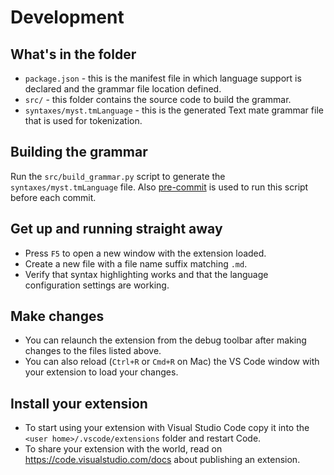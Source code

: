 # Development

## What's in the folder

* `package.json` - this is the manifest file in which language support is declared and the grammar file location defined.
* `src/` - this folder contains the source code to build the grammar.
* `syntaxes/myst.tmLanguage` - this is the generated Text mate grammar file that is used for tokenization.

## Building the grammar

Run the `src/build_grammar.py` script to generate the `syntaxes/myst.tmLanguage` file.
Also [pre-commit](https://pre-commit.com/) is used to run this script before each commit.

## Get up and running straight away

* Press `F5` to open a new window with the extension loaded.
* Create a new file with a file name suffix matching `.md`.
* Verify that syntax highlighting works and that the language configuration settings are working.

## Make changes

* You can relaunch the extension from the debug toolbar after making changes to the files listed above.
* You can also reload (`Ctrl+R` or `Cmd+R` on Mac) the VS Code window with your extension to load your changes.

## Install your extension

* To start using your extension with Visual Studio Code copy it into the `<user home>/.vscode/extensions` folder and restart Code.
* To share your extension with the world, read on <https://code.visualstudio.com/docs> about publishing an extension.
